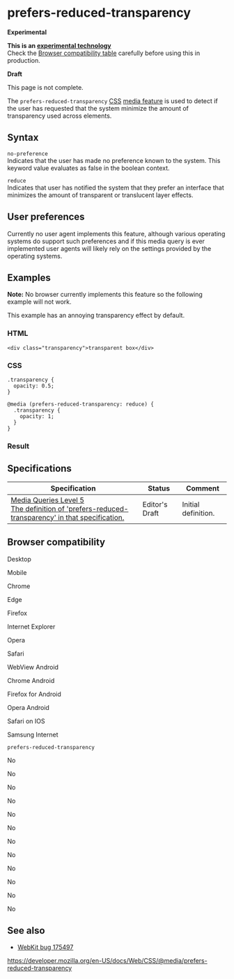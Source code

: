 # prefers-reduced-transparency

**Experimental**

**This is an [experimental technology](https://developer.mozilla.org/en-US/docs/MDN/Guidelines/Conventions_definitions#experimental)**  
Check the [Browser compatibility table](#browser_compatibility) carefully before using this in production.

**Draft**

This page is not complete.

The `prefers-reduced-transparency` [CSS](https://developer.mozilla.org/en-US/docs/Web/CSS) [media feature](../media_queries/using_media_queries#media_features) is used to detect if the user has requested that the system minimize the amount of transparency used across elements.

## Syntax

`no-preference`  
Indicates that the user has made no preference known to the system. This keyword value evaluates as false in the boolean context.

`reduce`  
Indicates that user has notified the system that they prefer an interface that minimizes the amount of transparent or translucent layer effects.

## User preferences

Currently no user agent implements this feature, although various operating systems do support such preferences and if this media query is ever implemented user agents will likely rely on the settings provided by the operating systems.

## Examples

**Note:** No browser currently implements this feature so the following example will not work.

This example has an annoying transparency effect by default.

### HTML

    <div class="transparency">transparent box</div>

### CSS

    .transparency {
      opacity: 0.5;
    }

    @media (prefers-reduced-transparency: reduce) {
      .transparency {
        opacity: 1;
      }
    }

### Result

## Specifications

<table><thead><tr class="header"><th>Specification</th><th>Status</th><th>Comment</th></tr></thead><tbody><tr class="odd"><td><a href="https://drafts.csswg.org/mediaqueries-5/#descdef-media-prefers-reduced-transparency">Media Queries Level 5<br />
<span class="small">The definition of 'prefers-reduced-transparency' in that specification.</span></a></td><td><span class="spec-ed">Editor's Draft</span></td><td>Initial definition.</td></tr></tbody></table>

## Browser compatibility

Desktop

Mobile

Chrome

Edge

Firefox

Internet Explorer

Opera

Safari

WebView Android

Chrome Android

Firefox for Android

Opera Android

Safari on IOS

Samsung Internet

`prefers-reduced-transparency`

No

No

No

No

No

No

No

No

No

No

No

No

## See also

- [WebKit bug 175497](https://bugs.webkit.org/show_bug.cgi?id=175497)

<a href="https://developer.mozilla.org/en-US/docs/Web/CSS/@media/prefers-reduced-transparency" class="_attribution-link">https://developer.mozilla.org/en-US/docs/Web/CSS/@media/prefers-reduced-transparency</a>

